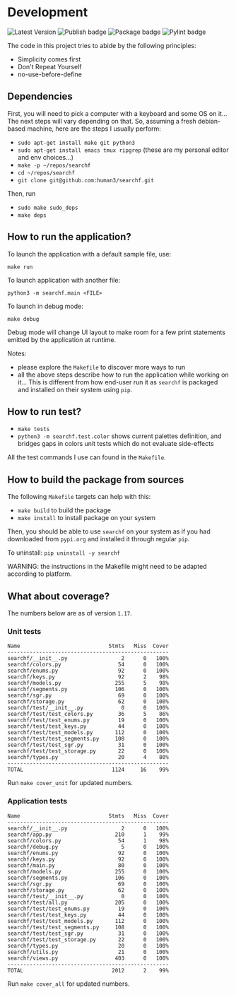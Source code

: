 # Development

![Latest Version](https://img.shields.io/pypi/v/searchf)
![Publish badge](https://github.com/human3/searchf/actions/workflows/python-publish.yml/badge.svg)
![Package badge](https://github.com/human3/searchf/actions/workflows/python-package.yml/badge.svg)
![Pylint badge](https://github.com/human3/searchf/actions/workflows/pylint.yml/badge.svg)

The code in this project tries to abide by the following principles:

- Simplicity comes first
- Don't Repeat Yourself
- no-use-before-define

## Dependencies

First, you will need to pick a computer with a keyboard and some OS on it... The next steps will vary depending on that. So, assuming a fresh debian-based machine, here are the steps I usually perform:
- `sudo apt-get install make git python3`
- `sudo apt-get install emacs tmux ripgrep` (these are my personal editor and env choices...)
- `make -p ~/repos/searchf`
- `cd ~/repos/searchf`
- `git clone git@github.com:human3/searchf.git`

Then, run
- `sudo make sudo_deps`
- `make deps`

## How to run the application?

To launch the application with a default sample file, use:

`make run`

To launch application with another file:

`python3 -m searchf.main <FILE>`

To launch in debug mode:

`make debug`

Debug mode will change UI layout to make room for a few print statements emitted by the application at runtime.

Notes:
- please explore the `Makefile` to discover more ways to run
- all the above steps describe how to run the application while working on it... This is different from how end-user run it as `searchf` is packaged and installed on their system using `pip`.

## How to run test?

- `make tests`
- `python3 -m searchf.test.color` shows current palettes definition, and bridges gaps in colors unit tests which do not evaluate side-effects

All the test commands I use can found in the `Makefile`.

## How to build the package from sources

The following `Makefile` targets can help with this:
- `make build` to build the package
- `make install` to install package on your system

Then, you should be able to use `searchf` on your system as if you had downloaded from `pypi.org` and installed it through regular `pip`.

To uninstall: `pip uninstall -y searchf`

WARNING: the instructions in the Makefile might need to be adapted according to platform.

## What about coverage?

The numbers below are as of version `1.17`.

### Unit tests

```
Name                            Stmts   Miss  Cover
---------------------------------------------------
searchf/__init__.py                 2      0   100%
searchf/colors.py                  54      0   100%
searchf/enums.py                   92      0   100%
searchf/keys.py                    92      2    98%
searchf/models.py                 255      5    98%
searchf/segments.py               106      0   100%
searchf/sgr.py                     69      0   100%
searchf/storage.py                 62      0   100%
searchf/test/__init__.py            0      0   100%
searchf/test/test_colors.py        36      5    86%
searchf/test/test_enums.py         19      0   100%
searchf/test/test_keys.py          44      0   100%
searchf/test/test_models.py       112      0   100%
searchf/test/test_segments.py     108      0   100%
searchf/test/test_sgr.py           31      0   100%
searchf/test/test_storage.py       22      0   100%
searchf/types.py                   20      4    80%
---------------------------------------------------
TOTAL                            1124     16    99%
```

Run `make cover_unit` for updated numbers.

### Application tests

```
Name                            Stmts   Miss  Cover
---------------------------------------------------
searchf/__init__.py                 2      0   100%
searchf/app.py                    210      1    99%
searchf/colors.py                  54      1    98%
searchf/debug.py                    5      0   100%
searchf/enums.py                   92      0   100%
searchf/keys.py                    92      0   100%
searchf/main.py                    80      0   100%
searchf/models.py                 255      0   100%
searchf/segments.py               106      0   100%
searchf/sgr.py                     69      0   100%
searchf/storage.py                 62      0   100%
searchf/test/__init__.py            0      0   100%
searchf/test/all.py               205      0   100%
searchf/test/test_enums.py         19      0   100%
searchf/test/test_keys.py          44      0   100%
searchf/test/test_models.py       112      0   100%
searchf/test/test_segments.py     108      0   100%
searchf/test/test_sgr.py           31      0   100%
searchf/test/test_storage.py       22      0   100%
searchf/types.py                   20      0   100%
searchf/utils.py                   21      0   100%
searchf/views.py                  403      0   100%
---------------------------------------------------
TOTAL                            2012      2    99%
```

Run `make cover_all` for updated numbers.

